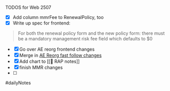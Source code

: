 TODOS for Web 2507
- [x] Add column mmrFee to RenewalPolicy, too
- [x] Write up spec for frontend:
> For both the renewal policy form and the new policy form: there must be a mandatory management risk fee field which defaults to $0

- [x] Go over AE reorg frontend changes
- [x] Merge in [AE Reorg fast follow changes](https://gitlab.com/coverdash/lead_assignment_service/-/merge_requests/45) 
- [x] Add chart to [[🎤 RAP notes]]
- [x] finish MMR changes
- [ ]

#dailyNotes